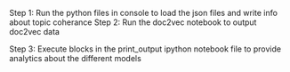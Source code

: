 Step 1: Run the python files in console to load the json files and write info about topic coherance
Step 2: Run the doc2vec notebook to output doc2vec data

Step 3: Execute blocks in the print_output ipython notebook file to provide analytics about the different models
